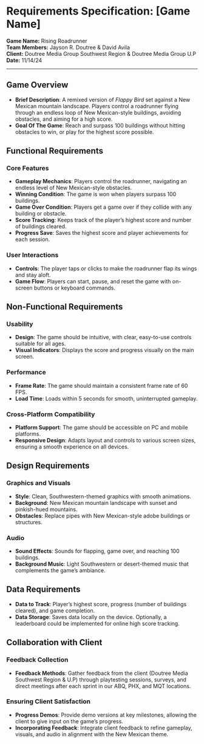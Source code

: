 
# Requirements Specification: [Game Name]

**Game Name:** Rising Roadrunner  
**Team Members:** Jayson R. Doutree & David Avila  
**Client:** Doutree Media Group Southwest Region & Doutree Media Group U.P 
**Date:** 11/14/24  

---

## Game Overview
   - **Brief Description**: A remixed version of *Flappy Bird* set against a New Mexican mountain landscape. Players control a roadrunner flying through an endless loop of New Mexican-style buildings, avoiding obstacles, and aiming for a high score.
   - **Goal Of The Game**: Reach and surpass 100 buildings without hitting obstacles to win, or play for the highest score possible.

## Functional Requirements

### Core Features
   - **Gameplay Mechanics**: Players control the roadrunner, navigating an endless level of New Mexican-style obstacles.
   - **Winning Condition**: The game is won when players surpass 100 buildings.
   - **Game Over Condition**: Players get a game over if they collide with any building or obstacle.
   - **Score Tracking**: Keeps track of the player’s highest score and number of buildings cleared.
   - **Progress Save**: Saves the highest score and player achievements for each session.

### User Interactions
   - **Controls**: The player taps or clicks to make the roadrunner flap its wings and stay aloft.
   - **Game Flow**: Players can start, pause, and reset the game with on-screen buttons or keyboard commands.

## Non-Functional Requirements

### Usability
   - **Design**: The game should be intuitive, with clear, easy-to-use controls suitable for all ages.
   - **Visual Indicators**: Displays the score and progress visually on the main screen.

### Performance
   - **Frame Rate**: The game should maintain a consistent frame rate of 60 FPS.
   - **Load Time**: Loads within 5 seconds for smooth, uninterrupted gameplay.

### Cross-Platform Compatibility
   - **Platform Support**: The game should be accessible on PC and mobile platforms.
   - **Responsive Design**: Adapts layout and controls to various screen sizes, ensuring a smooth experience on all devices.

## Design Requirements

### Graphics and Visuals
   - **Style**: Clean, Southwestern-themed graphics with smooth animations.
   - **Background**: New Mexican mountain landscape with sunset and pinkish-hued mountains.
   - **Obstacles**: Replace pipes with New Mexican-style adobe buildings or structures.

### Audio
   - **Sound Effects**: Sounds for flapping, game over, and reaching 100 buildings.
   - **Background Music**: Light Southwestern or desert-themed music that complements the game’s ambiance.

## Data Requirements
   - **Data to Track**: Player’s highest score, progress (number of buildings cleared), and game completion.
   - **Data Storage**: Saves data locally on the device. Optionally, a leaderboard could be implemented for online high score tracking.

## Collaboration with Client

### Feedback Collection
   - **Feedback Methods**: Gather feedback from the client (Doutree Media Southwest Region & U.P) through playtesting sessions, surveys, and direct meetings after each sprint in our ABQ, PHX, and MQT locations.

### Ensuring Client Satisfaction
   - **Progress Demos**: Provide demo versions at key milestones, allowing the client to give input on the game’s progress.
   - **Incorporating Feedback**: Integrate client feedback to refine gameplay, visuals, and audio in alignment with the New Mexican theme.
